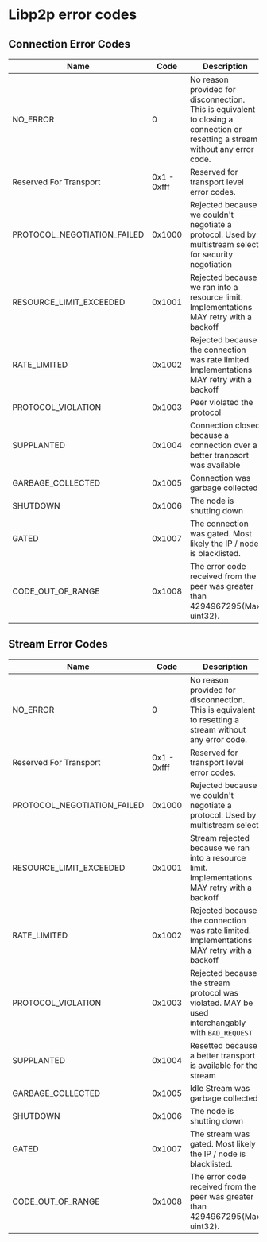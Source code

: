# Libp2p error codes

## Connection Error Codes
| Name | Code | Description |
| --- | --- | --- |
| NO_ERROR | 0 | No reason provided for disconnection. This is equivalent to closing a connection or resetting a stream without any error code. | 
| Reserved For Transport | 0x1 - 0xfff | Reserved for transport level error codes. | 
| PROTOCOL_NEGOTIATION_FAILED | 0x1000 | Rejected because we couldn't negotiate a protocol. Used by multistream select for security negotiation | 
| RESOURCE_LIMIT_EXCEEDED | 0x1001 | Rejected because we ran into a resource limit. Implementations MAY retry with a backoff |
| RATE_LIMITED | 0x1002 | Rejected because the connection was rate limited. Implementations MAY retry with a backoff |
| PROTOCOL_VIOLATION | 0x1003 | Peer violated the protocol |
| SUPPLANTED | 0x1004 | Connection closed because a connection over a better tranpsort was available |
| GARBAGE_COLLECTED | 0x1005 | Connection was garbage collected |
| SHUTDOWN | 0x1006 | The node is shutting down |
| GATED | 0x1007 | The connection was gated. Most likely the IP / node is blacklisted. |
| CODE_OUT_OF_RANGE | 0x1008 | The error code received from the peer was greater than 4294967295(Max uint32).


## Stream Error Codes
| Name | Code | Description |
| --- | --- | --- |
| NO_ERROR | 0 | No reason provided for disconnection. This is equivalent to resetting a stream without any error code. | 
| Reserved For Transport | 0x1 - 0xfff | Reserved for transport level error codes. | 
| PROTOCOL_NEGOTIATION_FAILED | 0x1000 | Rejected because we couldn't negotiate a protocol. Used by multistream select|
| RESOURCE_LIMIT_EXCEEDED | 0x1001 | Stream rejected because we ran into a resource limit. Implementations MAY retry with a backoff |
| RATE_LIMITED | 0x1002 | Rejected because the connection was rate limited. Implementations MAY retry with a backoff |
| PROTOCOL_VIOLATION | 0x1003 | Rejected because the stream protocol was violated. MAY be used interchangably with `BAD_REQUEST` | 
| SUPPLANTED | 0x1004 | Resetted because a better transport is available for the stream |
| GARBAGE_COLLECTED | 0x1005 | Idle Stream was garbage collected |
| SHUTDOWN | 0x1006 | The node is shutting down |
| GATED | 0x1007 | The stream was gated. Most likely the IP / node is blacklisted. |
| CODE_OUT_OF_RANGE | 0x1008 | The error code received from the peer was greater than 4294967295(Max uint32).
